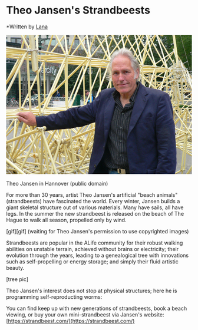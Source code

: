 # Theo Jansen's Strandbeests
*Written by [Lana](https://lanasina.github.io/)

![Theo Jansen standing next to a strandbeest](images/Jansen_Theo_Hannover.jpg)

Theo Jansen in Hannover (public domain)

For more than 30 years, artist Theo Jansen's artificial "beach animals" (strandbeests) have fascinated the world.
Every winter, Jansen builds a giant skeletal structure out of various materials. Many have sails, all have legs.
In the summer the new strandbeest is released on the beach of The Hague to walk all season, propelled only by wind.

[gif][gif] (waiting for Theo Jansen's permission to use copyrighted images)

Strandbeests are popular in the ALife community for their robust walking abilities on unstable terrain, achieved without brains or electricity; their evolution through the years, leading to a genealogical tree with innovations such as self-propelling or energy storage; and simply their fluid artistic beauty.

[tree pic]

Theo Jansen's interest does not stop at physical structures; here he is programming self-reproducting worms:

You can find keep up with new generations of strandbeests, book a beach viewing, or buy your own mini-strandbeest via Jansen's website:
[https://strandbeest.com/](https://strandbeest.com/)
